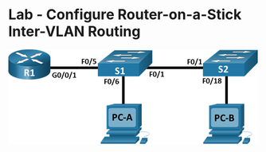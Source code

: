 # Lab - Configure Router-on-a-Stick Inter-VLAN Routing
![](https://github.com/sag81/otus-networks/blob/master/labs/02/schema.png)

